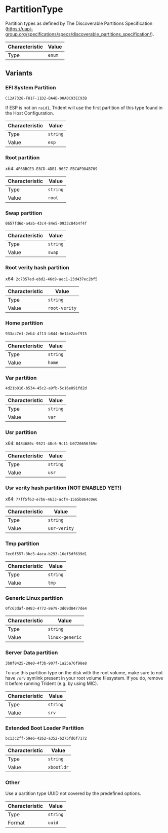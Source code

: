 <!-- THIS FILE IS AUTOMATICALLY GENERATED BY DOCBUILDER, DO NOT EDIT MANUALLY! -->

# PartitionType

Partition types as defined by The Discoverable Partitions Specification (<https://uapi-group.org/specifications/specs/discoverable_partitions_specification/>).

| Characteristic | Value  |
| -------------- | ------ |
| Type           | `enum` |

## Variants

### EFI System Partition

`C12A7328-F81F-11D2-BA4B-00A0C93EC93B`

If ESP is not on `raid1`, Trident will use the first partition of this type found in the Host Configuration.

| Characteristic | Value    |
| -------------- | -------- |
| Type           | `string` |
| Value          | `esp`    |

### Root partition

x64: `4F68BCE3-E8CD-4DB1-96E7-FBCAF984B709`

| Characteristic | Value    |
| -------------- | -------- |
| Type           | `string` |
| Value          | `root`   |

### Swap partition

`0657fd6d-a4ab-43c4-84e5-0933c84b4f4f`

| Characteristic | Value    |
| -------------- | -------- |
| Type           | `string` |
| Value          | `swap`   |

### Root verity hash partition

x64: `2c7357ed-ebd2-46d9-aec1-23d437ec2bf5`

| Characteristic | Value         |
| -------------- | ------------- |
| Type           | `string`      |
| Value          | `root-verity` |

### Home partition

`933ac7e1-2eb4-4f13-b844-0e14e2aef915`

| Characteristic | Value    |
| -------------- | -------- |
| Type           | `string` |
| Value          | `home`   |

### Var partition

`4d21b016-b534-45c2-a9fb-5c16e091fd2d`

| Characteristic | Value    |
| -------------- | -------- |
| Type           | `string` |
| Value          | `var`    |

### Usr partition

x64: `8484680c-9521-48c6-9c11-b0720656f69e`

| Characteristic | Value    |
| -------------- | -------- |
| Type           | `string` |
| Value          | `usr`    |

### Usr verity hash partition (NOT ENABLED YET!)

x64: `77ff5f63-e7b6-4633-acf4-1565b864c0e6`

| Characteristic | Value        |
| -------------- | ------------ |
| Type           | `string`     |
| Value          | `usr-verity` |

### Tmp partition

`7ec6f557-3bc5-4aca-b293-16ef5df639d1`

| Characteristic | Value    |
| -------------- | -------- |
| Type           | `string` |
| Value          | `tmp`    |

### Generic Linux partition

`0fc63daf-8483-4772-8e79-3d69d8477de4`

| Characteristic | Value           |
| -------------- | --------------- |
| Type           | `string`        |
| Value          | `linux-generic` |

### Server Data partition

`3b8f8425-20e0-4f3b-907f-1a25a76f98e8`

To use this partition type on the disk with the root volume, make sure to not have `/srv` symlink present in your root volume filesystem. If you do, remove it before running Trident (e.g. by using MIC).

| Characteristic | Value    |
| -------------- | -------- |
| Type           | `string` |
| Value          | `srv`    |

### Extended Boot Loader Partition

`bc13c2ff-59e6-4262-a352-b275fd6f7172`

| Characteristic | Value      |
| -------------- | ---------- |
| Type           | `string`   |
| Value          | `xbootldr` |

### Other

Use a partition type UUID not covered by the predefined options.

| Characteristic | Value    |
| -------------- | -------- |
| Type           | `string` |
| Format         | `uuid`   |

